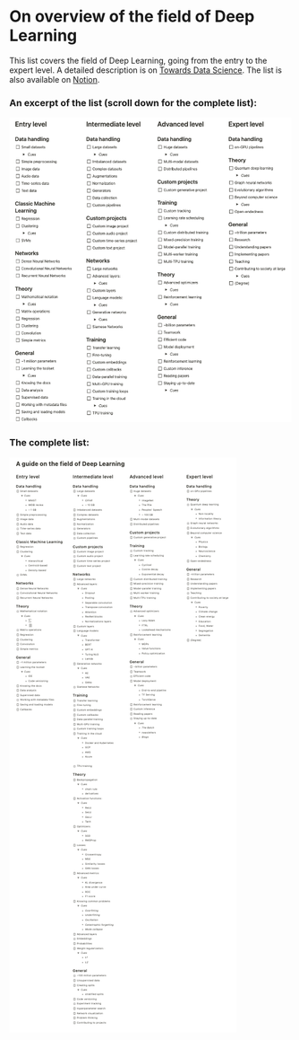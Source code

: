 # On overview of the field of Deep Learning
This list covers the field of Deep Learning, going from the entry to the expert level. A detailed description is on [Towards Data Science](https://towardsdatascience.com/a-guide-to-the-field-of-deep-learning-9bb9b21dae2). The list is also available on [Notion](https://www.notion.so/A-guide-to-the-field-of-Deep-Learning-fd18f24d384c4126a10873f58efa8bb8).

### An excerpt of the list (scroll down for the complete list):
![An excerpt](exerpt.png)

### The complete list:
![The complete list](complete.png)
